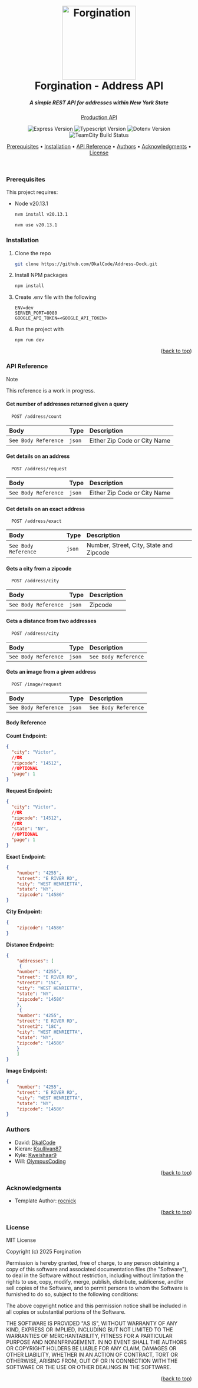 <h1 id="readme-top" align="center">
  <br>
  <a href="https://github.com/DkalCode/Address-Dock"><img src="./docs/images/logo.png" alt="Forgination" width="200"></a>
  <br>
  Forgination - Address API
  <br>
</h1>

<h5 align="center">A simple REST API for addresses within New York State</h5>
  <p align="center">
    <a href="https://api.forgination.com">Production API</a>
  </p>

<p align="center">
 <img alt="Express Version" src="https://img.shields.io/npm/v/express?label=express">
 <img alt="Typescript Version" src="https://img.shields.io/npm/v/typescript?label=typescript">
 <img alt="Dotenv Version" src="https://img.shields.io/npm/v/dotenv?label=dotenv&color=%238FAB44">
 <img alt="TeamCity Build Status" src="https://teamcity.hydnum.cloud/app/rest/builds/buildType:(id:ForginationAddressApi_Build)/statusIcon">
</p>

<!-- TABLE OF CONTENTS -->

<p align="center">
  <a href="#prerequisites">Prerequisites</a> •
  <a href="#installation">Installation</a> •
  <a href="#api-reference">API Reference</a> •
  <a href="#authors">Authors</a> •
  <a href="#acknowledgments">Acknowledgments</a> •
  <a href="#license">License</a>
</p>
<br/>

<h3 id="prerequisites">Prerequisites</h3>

This project requires:

- Node v20.13.1

  ```sh
  nvm install v20.13.1
  ```

  ```sh
  nvm use v20.13.1
  ```

<h3 id="installation">Installation</h3>

1. Clone the repo
   ```sh
   git clone https://github.com/DkalCode/Address-Dock.git
   ```
2. Install NPM packages
   ```sh
   npm install
   ```
3. Create .env file with the following
   ```
   ENV=dev
   SERVER_PORT=8080
   GOOGLE_API_TOKEN=<GOOGLE_API_TOKEN>
   ```
4. Run the project with
   ```
   npm run dev
   ```

<p align="right">(<a href="#readme-top">back to top</a>)</p>

<!-- API REFERENCE -->

<h3 id="api-reference">API Reference</h3>

> [!NOTE]  
> This reference is a work in progress.

#### Get number of addresses returned given a query

```http
  POST /address/count
```

| Body                 | Type   | Description                  |
| :------------------- | :----- | :--------------------------- |
| `See Body Reference` | `json` | Either Zip Code or City Name |

#### Get details on an address

```http
  POST /address/request
```

| Body                 | Type   | Description                  |
| :------------------- | :----- | :--------------------------- |
| `See Body Reference` | `json` | Either Zip Code or City Name |

#### Get details on an exact address

```http
  POST /address/exact
```

| Body                 | Type   | Description                             |
| :------------------- | :----- | :---------------------------------------|
| `See Body Reference` | `json` | Number, Street, City, State and Zipcode |

#### Gets a city from a zipcode

```http
  POST /address/city
```

| Body                 | Type   | Description                             |
| :------------------- | :----- | :---------------------------------------|
| `See Body Reference` | `json` | Zipcode                                 |

#### Gets a distance from two addresses

```http
  POST /address/city
```

| Body                 | Type   | Description                             |
| :------------------- | :----- | :---------------------------------------|
| `See Body Reference` | `json` | `See Body Reference`                    |

#### Gets an image from a given address

```http
  POST /image/request
```

| Body                 | Type   | Description                             |
| :------------------- | :----- | :---------------------------------------|
| `See Body Reference` | `json` | `See Body Reference`                    |




#### Body Reference

**Count Endpoint:**

```json
{
  "city": "Victor",
  //OR
  "zipcode": "14512",
  //OPTIONAL
  "page": 1
}
```

**Request Endpoint:**

```json
{
  "city": "Victor",
  //OR
  "zipcode": "14512",
  //OR
  "state": "NY",
  //OPTIONAL
  "page": 1
}
```
**Exact Endpoint:**

```json
{
    "number": "4255",
    "street": "E RIVER RD",
    "city": "WEST HENRIETTA",
    "state": "NY",
    "zipcode": "14586"
}
```

**City Endpoint:**

```json
{
    "zipcode": "14586"
}
```

**Distance Endpoint:**

```json
{
    "addresses": [
     {
    "number": "4255",
    "street": "E RIVER RD",
    "street2": "15C",
    "city": "WEST HENRIETTA",
    "state": "NY",
    "zipcode": "14586"
    },
     {
    "number": "4255",
    "street": "E RIVER RD",
    "street2": "18C",
    "city": "WEST HENRIETTA",
    "state": "NY",
    "zipcode": "14586"
    }
    ]
}
```

**Image Endpoint:**

```json
{
    "number": "4255",
    "street": "E RIVER RD",
    "city": "WEST HENRIETTA",
    "state": "NY",
    "zipcode": "14586"
}
```

<!-- AUTHORS -->

<h3 id="authors">Authors</h3>

- David: [DkalCode](https://github.com/DkalCode)
- Kieran: [Ksullivan87](https://github.com/Ksullivan87)
- Kyle: [Kweishaar9](https://github.com/Kweishaar9)
- Will: [OlympusCoding](https://github.com/OlympusCoding)

<p align="right">(<a href="#readme-top">back to top</a>)</p>

<!-- ACKNOWLEDGMENTS -->

<h3 id="acknowledgments">Acknowledgments</h3>

- Template Author: [rocnick](https://github.com/rocnick)

<p align="right">(<a href="#readme-top">back to top</a>)</p>

<!-- LICENSE -->

<h3 id="license">License</h3>

MIT License

Copyright (c) 2025 Forgination

Permission is hereby granted, free of charge, to any person obtaining a copy
of this software and associated documentation files (the "Software"), to deal
in the Software without restriction, including without limitation the rights
to use, copy, modify, merge, publish, distribute, sublicense, and/or sell
copies of the Software, and to permit persons to whom the Software is
furnished to do so, subject to the following conditions:

The above copyright notice and this permission notice shall be included in all
copies or substantial portions of the Software.

THE SOFTWARE IS PROVIDED "AS IS", WITHOUT WARRANTY OF ANY KIND, EXPRESS OR
IMPLIED, INCLUDING BUT NOT LIMITED TO THE WARRANTIES OF MERCHANTABILITY,
FITNESS FOR A PARTICULAR PURPOSE AND NONINFRINGEMENT. IN NO EVENT SHALL THE
AUTHORS OR COPYRIGHT HOLDERS BE LIABLE FOR ANY CLAIM, DAMAGES OR OTHER
LIABILITY, WHETHER IN AN ACTION OF CONTRACT, TORT OR OTHERWISE, ARISING FROM,
OUT OF OR IN CONNECTION WITH THE SOFTWARE OR THE USE OR OTHER DEALINGS IN THE
SOFTWARE.

<p align="right">(<a href="#readme-top">back to top</a>)</p>
